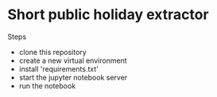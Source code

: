 # Short public holiday extractor

Steps

- clone this repository
- create a new virtual environment
- install 'requirements.txt'
- start the jupyter notebook server
- run the notebook
